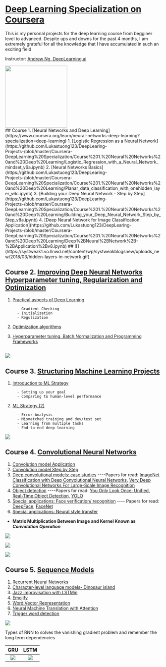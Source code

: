 # [Deep Learning Specialization on Coursera](https://www.coursera.org/specializations/deep-learning)

This is my personal projects for the deep learning course from begginer level to advanced. Despite ups and downs for the past 4 months, I am extremely grateful for all the knowledge that I have accumulated in such an exciting field


Instructor: [Andrew Ng, DeepLearning.ai](https://www.linkedin.com/in/andrewyng)
<br />


<img src="https://github.com/Lukastuong123/DeepLearing-Projects-/blob/master/Coursera-DeepLearning%20Specialization/Specialization%20Certificate.png" width="200" height="200" />




<br />
 ## Course 1. [Neural Networks and Deep Learning](https://www.coursera.org/learn/neural-networks-deep-learning?specialization=deep-learning)
1. [Logistic Regression as a Neural Network](https://github.com/Lukastuong123/DeepLearing-Projects-/blob/master/Coursera-DeepLearning%20Specialization/Course%201.%20Neural%20Networks%20and%20Deep%20Learning/Logistic_Regression_with_a_Neural_Network_mindset_v6a.ipynb)
2. [Neural Networks Basics](https://github.com/Lukastuong123/DeepLearing-Projects-/blob/master/Coursera-DeepLearning%20Specialization/Course%201.%20Neural%20Networks%20and%20Deep%20Learning/Planar_data_classification_with_onehidden_layer_v6c.ipynb)
3. [Building your Deep Neural Network - Step by Step](https://github.com/Lukastuong123/DeepLearing-Projects-/blob/master/Coursera-DeepLearning%20Specialization/Course%201.%20Neural%20Networks%20and%20Deep%20Learning/Building_your_Deep_Neural_Network_Step_by_Step_v8a.ipynb)
4. [Deep Neural Network for Image Classification: Application](https://github.com/Lukastuong123/DeepLearing-Projects-/blob/master/Coursera-DeepLearning%20Specialization/Course%201.%20Neural%20Networks%20and%20Deep%20Learning/Deep%2BNeural%2BNetwork%2B-%2BApplication%2Bv8.ipynb)
 ## ![](https://systweak1.vo.llnwd.net/content/wp/systweakblogsnew/uploads_new/2018/03/hidden-layers-in-network.gif)



## Course 2. [Improving Deep Neural Networks Hyperparameter tuning, Regularization and Optimization](https://www.coursera.org/learn/deep-neural-network?specialization=deep-learning)
1. [Practical aspects of Deep Learning](https://github.com/Lukastuong123/DeepLearing-Projects-/tree/master/Coursera-DeepLearning%20Specialization/Course%202.%20Improving%20Deep%20Neural%20Networks%20Hyperparameter%20tuning%2C%20Regularization%20and%20Optimization)

         - Gradient Checking
         - Initialization      
         - Regulization     
2. [Optimization algorithms](https://github.com/Lukastuong123/DeepLearing-Projects-/blob/master/Coursera-DeepLearning%20Specialization/Course%202.%20Improving%20Deep%20Neural%20Networks%20Hyperparameter%20tuning%2C%20Regularization%20and%20Optimization/Optimization_methods_v1b.ipynb)
3. [Hyperparameter tuning, Batch Normalization and Programming Frameworks](https://github.com/Lukastuong123/DeepLearing-Projects-/blob/master/Coursera-DeepLearning%20Specialization/Course%202.%20Improving%20Deep%20Neural%20Networks%20Hyperparameter%20tuning%2C%20Regularization%20and%20Optimization/TensorFlow_Tutorial_v3b.ipynb)
## ![](https://i.pinimg.com/originals/63/62/8f/63628f546ad55fd31091e23c623cb9f5.gif)


## Course 3. [Structuring Machine Learning Projects](https://www.coursera.org/learn/machine-learning-projects?specialization=deep-learning)
1. [Introduction to ML Strategy](https://github.com/Lukastuong123/DeepLearing-Projects-/blob/master/Coursera-DeepLearning%20Specialization/Course%203.%20Structuring%20Machine%20Learning%20Projects/Week%201%20Quiz%20-%20Bird%20recognition%20in%20the%20city%20of%20Peacetopia%20(case%20study).md)

         - Setting up your goal
         - Comparing to human-level performance
2. [ML Strategy (2)](https://github.com/Lukastuong123/DeepLearing-Projects-/blob/master/Coursera-DeepLearning%20Specialization/Course%203.%20Structuring%20Machine%20Learning%20Projects/Week%202%20Quiz%20-%20Autonomous%20driving%20(case%20study).md)

         - Error Analysis
         - Mismatched training and dev/test set
         - Learning from multiple tasks
         - End-to-end deep learning
  ![](https://i.pinimg.com/originals/9b/fa/97/9bfa978a4cf40fe2cdf8c710deb9b6f9.png)


 ## Course 4. [Convolutional Neural Networks](https://www.coursera.org/learn/convolutional-neural-networks?specialization=deep-learning)
 

 1. [Convolution model Application ](https://github.com/Lukastuong123/DeepLearing-Projects-/blob/master/Coursera-DeepLearning%20Specialization/Course%204.%20Convolutional%20Neural%20Networks/Convolution_model_Application_v1a.ipynb)
 2. [Convolution model Step by Step](https://github.com/Lukastuong123/DeepLearing-Projects-/blob/master/Coursera-DeepLearning%20Specialization/Course%204.%20Convolutional%20Neural%20Networks/Convolution_model_Step_by_Step_v2a.ipynb)
 3. [Deep convolutional models: case studies](https://github.com/Lukastuong123/DeepLearing-Projects-/blob/master/Coursera-DeepLearning%20Specialization/Course%204.%20Convolutional%20Neural%20Networks/Residual_Networks_v2a.ipynb) ----Papers for read:  [ImageNet Classification with Deep Convolutional Neural Networks](https://papers.nips.cc/paper/4824-imagenet-classification-with-deep-convolutional-neural-networks.pdf), [Very Deep Convolutional Networks For Large-Scale Image Recognition](https://arxiv.org/pdf/1409.1556.pdf)
 4. [Object detection](https://github.com/Lukastuong123/DeepLearing-Projects-/blob/master/Coursera-DeepLearning%20Specialization/Course%204.%20Convolutional%20Neural%20Networks/Autonomous_driving_application_Car_detection_v3a.ipynb) ----Papers for read: [You Only Look Once:
Unified, Real-Time Object Detection](https://arxiv.org/pdf/1506.02640.pdf), [YOLO](https://arxiv.org/pdf/1612.08242.pdf)
 5. [Special applications: Face verification/ recognition](https://github.com/Lukastuong123/DeepLearing-Projects-/blob/master/Coursera-DeepLearning%20Specialization/Course%204.%20Convolutional%20Neural%20Networks/Face_Verification%2B%2B%2BRecognition_v3a.ipynb) ---- Papers for read: [DeepFace](https://www.cs.toronto.edu/~ranzato/publications/taigman_cvpr14.pdf), [FaceNet](https://www.cv-foundation.org/openaccess/content_cvpr_2015/papers/Schroff_FaceNet_A_Unified_2015_CVPR_paper.pdf)
  6. [Special applications: Neural style transfer](https://github.com/Lukastuong123/DeepLearing-Projects-/blob/master/Coursera-DeepLearning%20Specialization/Course%204.%20Convolutional%20Neural%20Networks/Art_Generation_with_Neural_Style_Transfer_v3a.ipynb)

 * **Matrix Multiplication Between Image and Kernel Known as *Convolution Operation***

![](https://i.stack.imgur.com/9OZKF.gif)



![](https://cdn-images-1.medium.com/max/600/1*GdxHFaUDbvTXJreKg3S8SQ.gif)







![](https://www.guru99.com/images/tensorflow/082918_1325_ConvNetConv9.gif)
 
 ## Course 5. [Sequence Models](https://www.coursera.org/learn/nlp-sequence-models)
 


 1. [Recurrent Neural Networks](https://github.com/Lukastuong123/DeepLearing-Projects-/blob/master/Coursera-DeepLearning%20Specialization/Course%205.%20Sequence%20Models/Building_a_Recurrent_Neural_Network_Step_by_Step_v3b.ipynb)
 2. [ Character-level language models- Dinosaur island](https://github.com/Lukastuong123/DeepLearing-Projects-/blob/master/Coursera-DeepLearning%20Specialization/Course%205.%20Sequence%20Models/Dinosaurus_Island_Character_level_language_model_final_v3b.ipynb)
 3. [Jazz improvisation with LSTMin](https://github.com/Lukastuong123/DeepLearing-Projects-/blob/master/Coursera-DeepLearning%20Specialization/Course%205.%20Sequence%20Models/Improvise_a_Jazz_Solo_with_an_LSTM_Network_v3a.ipynb)
 4. [Emojify](https://github.com/Lukastuong123/DeepLearing-Projects-/blob/master/Coursera-DeepLearning%20Specialization/Course%205.%20Sequence%20Models/Emojify_v2a.ipynb)
 5. [Word Vector Representation](https://github.com/Lukastuong123/DeepLearing-Projects-/blob/master/Coursera-DeepLearning%20Specialization/Course%205.%20Sequence%20Models/Operations_on_word_vectors_v2a.ipynb)
 6. [Neural Machine Translation with Attention](https://github.com/Lukastuong123/DeepLearing-Projects-/blob/master/Coursera-DeepLearning%20Specialization/Course%205.%20Sequence%20Models/Neural_machine_translation_with_attention_v4a.ipynb)
 7. [Trigger word detection](https://github.com/Lukastuong123/DeepLearing-Projects-/blob/master/Coursera-DeepLearning%20Specialization/Course%205.%20Sequence%20Models/Trigger_word_detection_v1a.ipynb)

 

 ![](https://3.bp.blogspot.com/-3Pbj_dvt0Vo/V-qe-Nl6P5I/AAAAAAAABQc/z0_6WtVWtvARtMk0i9_AtLeyyGyV6AI4wCLcB/s1600/nmt-model-fast.gif)


Types of RNN to solves the vanishing gradient problem and remember the long term dependencies 

**GRU**            |  **LSTM**
:-------------------------:|:-------------------------:
![](https://cdn-images-1.medium.com/max/880/1*FpRS0C3EHQnELVaWRvb8bg.gif) | ![](https://cdn-images-1.medium.com/max/880/1*goJVQs-p9kgLODFNyhl9zA.gif) 


